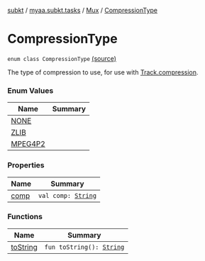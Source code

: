[subkt](../../../index.md) / [myaa.subkt.tasks](../../index.md) / [Mux](../index.md) / [CompressionType](./index.md)

# CompressionType

`enum class CompressionType` [(source)](https://github.com/Myaamori/SubKt/blob/0.1.13/src/main/kotlin/myaa/subkt/tasks/muxtask.kt#L122)

The type of compression to use, for use with [Track.compression](../-track/compression.md).

### Enum Values

| Name | Summary |
|---|---|
| [NONE](-n-o-n-e.md) |  |
| [ZLIB](-z-l-i-b.md) |  |
| [MPEG4P2](-m-p-e-g4-p2.md) |  |

### Properties

| Name | Summary |
|---|---|
| [comp](comp.md) | `val comp: `[`String`](https://kotlinlang.org/api/latest/jvm/stdlib/kotlin/-string/index.html) |

### Functions

| Name | Summary |
|---|---|
| [toString](to-string.md) | `fun toString(): `[`String`](https://kotlinlang.org/api/latest/jvm/stdlib/kotlin/-string/index.html) |
